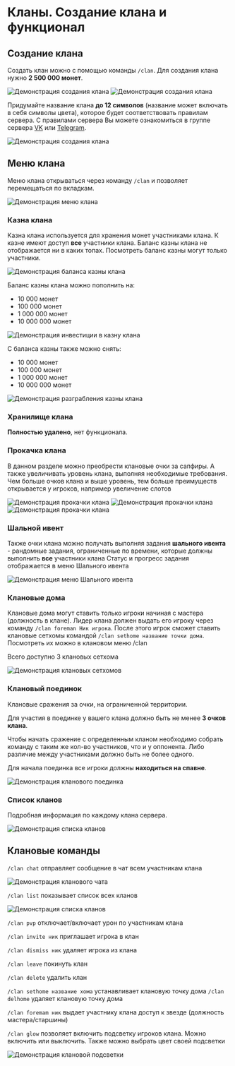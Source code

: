 # Кланы. Создание клана и функционал

## Создание клана
Создать клан можно с помощью команды ``/clan``. Для создания клана нужно **2 500 000 монет**.

![Демонстрация создания клана](/Общие%20сведения/assets/clan_create.jpg)
![Демонстрация создания клана](/Общие%20сведения/assets/clan_create1.jpg)

Придумайте название клана **до 12 символов** (название может включать в себя символы цвета), которое будет соответствовать правилам сервера. С правилами сервера Вы можете ознакомиться в группе сервера [VK](https://vk.com/holylite) или [Telegram](https://t.me/hwlite).

![Демонстрация создания клана](/Общие%20сведения/assets/clan_create2.jpg)

## Меню клана
Меню клана открываться через команду ``/clan`` и позволяет перемещаться по вкладкам.

![Демонстрация меню клана](/Общие%20сведения/assets/clan_menu1.jpg)

### Казна клана
Казна клана используется для хранения монет участниками клана. К казне имеют доступ **все** участники клана. Баланс казны клана не отображается ни в каких топах. Посмотреть баланс казны могут только участники.

![Демонстрация баланса казны клана](/Общие%20сведения/assets/clan_kazna3.jpg)

Баланс казны клана можно пополнить на:
* 10 000 монет
* 100 000 монет
* 1 000 000 монет
* 10 000 000 монет

![Демонстрация инвестиции в казну клана](/Общие%20сведения/assets/clan_kazna1.jpg)

С баланса казны также можно снять:
* 10 000 монет
* 100 000 монет
* 1 000 000 монет
* 10 000 000 монет

![Демонстрация разграбления казны клана](/Общие%20сведения/assets/clan_kazna2.jpg)

### Хранилище клана
**Полностью удалено**, нет функционала.

### Прокачка клана
В данном разделе можно преобрести клановые очки за сапфиры. А также увеличивать уровень клана, выполняя необходимые требования. \
Чем больше очков клана и выше уровень, тем больше преимуществ открывается у игроков, например увеличение слотов

![Демонстрация прокачки клана](/Общие%20сведения/assets/clan_menu5.jpg)
![Демонстрация прокачки клана](/Общие%20сведения/assets/clan_menu6.jpg)
![Демонстрация прокачки клана](/Общие%20сведения/assets/clan_menu7.jpg)

### Шальной ивент
Также очки клана можно получать выполняя задания **шального ивента** - рандомные задания, ограниченные по времени, которые должны выполнить **все** участники клана
Статус и прогресс задания отображается в меню Шального ивента

![Демонстрация меню Шального ивента](/Общие%20сведения/assets/clan_menu9.jpg)

### Клановые дома
Клановые дома могут ставить только игроки начиная с мастера (должность в клане). Лидер клана должен выдать его игроку через команду ```/clan foreman Ник игрока```. После этого игрок сможет ставить клановые сетхомы командой ```/clan sethome название точки дома```. Посмотреть их можно в клановом меню /clan

Всего доступно 3 клановых сетхома

![Демонстрация клановых сетхомов](/Общие%20сведения/assets/clan_home.jpg)

### Клановый поединок
Клановые сражения за очки, на ограниченной территории.

Для участия в поединке у вашего клана должно быть не менее **3 очков клана**.

Чтобы начать сражение с определенным кланом необходимо собрать команду с таким же кол-во участников, что и у оппонента. Либо различие между участниками должно быть не более одного.

Для начала поединка все игроки должны **находиться на спавне**.

![Демонстрация кланового поединка](/Общие%20сведения/assets/clan_pvp.jpg)

### Список кланов
Подробная информация по каждому клана сервера.

![Демонстрация списка кланов](/Общие%20сведения/assets/clan_spisok.jpg)

## Клановые команды

``/clan chat`` отправляет сообщение в чат всем участникам клана

![Демонстрация кланового чата](/Общие%20сведения/assets/clan_chat.jpg)

``/clan list`` показывает список всех кланов

![Демонстрация списка кланов](/Общие%20сведения/assets/clan_list.jpg)

``/clan pvp`` отключает/включает урон по участникам клана

``/clan invite ник`` приглашает игрока в клан

``/clan dismiss ник`` удаляет игрока из клана

``/clan leave`` покинуть клан

``/clan delete`` удалить клан

``/clan sethome название хома`` устанавливает клановую точку дома
``/clan delhome`` удаляет клановую точку дома

``/clan foremam ник`` выдает участнику клана доступ к звезде (должность мастера/старшины)

``/clan glow`` позволяет включить подсветку игроков клана. Можно включить или выключить. Также можно выбрать цвет своей подсветки

![Демонстрация клановой подсветки](/Общие%20сведения/assets/clan_glow.jpg)
